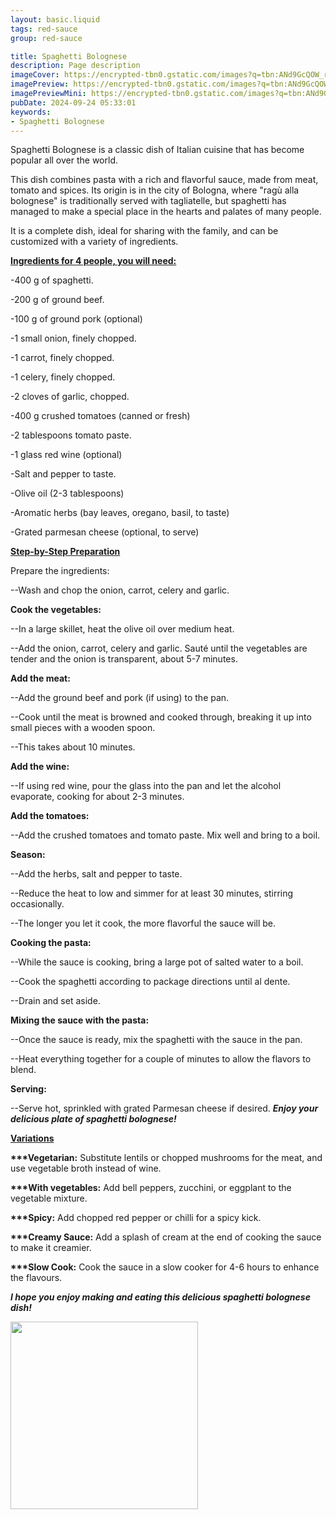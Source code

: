 ```yaml
---
layout: basic.liquid
tags: red-sauce
group: red-sauce

title: Spaghetti Bolognese
description: Page description
imageCover: https://encrypted-tbn0.gstatic.com/images?q=tbn:ANd9GcQOW_rMHgSOi4IhmfR8AiWo2bwLV7WdK3uoUA&s
imagePreview: https://encrypted-tbn0.gstatic.com/images?q=tbn:ANd9GcQOW_rMHgSOi4IhmfR8AiWo2bwLV7WdK3uoUA&s
imagePreviewMini: https://encrypted-tbn0.gstatic.com/images?q=tbn:ANd9GcQOW_rMHgSOi4IhmfR8AiWo2bwLV7WdK3uoUA&s
pubDate: 2024-09-24 05:33:01
keywords:
- Spaghetti Bolognese
---
```




Spaghetti Bolognese is a classic dish of Italian cuisine that has become popular all over the world.

This dish combines pasta with a rich and flavorful sauce, made from meat, tomato and spices. Its origin is in the city of Bologna, where "ragù alla bolognese" is traditionally served with tagliatelle, but spaghetti has managed to make a special place in the hearts and palates of many people.

It is a complete dish, ideal for sharing with the family, and can be customized with a variety of ingredients.

<u><b>Ingredients for 4 people, you will need:</b></u>

-400 g of spaghetti.

-200 g of ground beef.

-100 g of ground pork (optional)

-1 small onion, finely chopped.

-1 carrot, finely chopped.

-1 celery, finely chopped.

-2 cloves of garlic, chopped.

-400 g crushed tomatoes (canned or fresh)

-2 tablespoons tomato paste.

-1 glass red wine (optional)

-Salt and pepper to taste.

-Olive oil (2-3 tablespoons)

-Aromatic herbs (bay leaves, oregano, basil, to taste)

-Grated parmesan cheese (optional, to serve)

<u><b>Step-by-Step Preparation</b></u>

Prepare the ingredients:</b>

--Wash and chop the onion, carrot, celery and garlic.

<b>Cook the vegetables:</b>

--In a large skillet, heat the olive oil over medium heat.

--Add the onion, carrot, celery and garlic. Sauté until the vegetables are tender and the onion is transparent, about 5-7 minutes.

<b>Add the meat:</b>

--Add the ground beef and pork (if using) to the pan.

--Cook until the meat is browned and cooked through, breaking it up into small pieces with a wooden spoon.

--This takes about 10 minutes.

<b>Add the wine:</b>

--If using red wine, pour the glass into the pan and let the alcohol evaporate, cooking for about 2-3 minutes.

<b>Add the tomatoes:</b>

--Add the crushed tomatoes and tomato paste. Mix well and bring to a boil.

<b>Season:</b>

--Add the herbs, salt and pepper to taste.

--Reduce the heat to low and simmer for at least 30 minutes, stirring occasionally.

--The longer you let it cook, the more flavorful the sauce will be.

<b>Cooking the pasta:</b>

--While the sauce is cooking, bring a large pot of salted water to a boil.

--Cook the spaghetti according to package directions until al dente.

--Drain and set aside.

<b>Mixing the sauce with the pasta:</b>

--Once the sauce is ready, mix the spaghetti with the sauce in the pan.

--Heat everything together for a couple of minutes to allow the flavors to blend.

<b>Serving:</b>

--Serve hot, sprinkled with grated Parmesan cheese if desired. <b><i>Enjoy your delicious plate of spaghetti bolognese!</i></b>

<u><b>Variations</b></u>

<b>***Vegetarian:</b> Substitute lentils or chopped mushrooms for the meat, and use vegetable broth instead of wine.

<b>***With vegetables:</b> Add bell peppers, zucchini, or eggplant to the vegetable mixture.

<b>***Spicy:</b> Add chopped red pepper or chilli for a spicy kick.

<b>***Creamy Sauce:</b> Add a splash of cream at the end of cooking the sauce to make it creamier.

<b>***Slow Cook:</b> Cook the sauce in a slow cooker for 4-6 hours to enhance the flavours.

<b><i>I hope you enjoy making and eating this delicious spaghetti bolognese dish!</i></b>


<img src="https://www.kitchensanctuary.com/wp-content/uploads/2019/09/Spaghetti-Bolognese-square-FS-0204.jpg" width="300" height="300">
